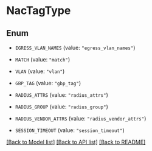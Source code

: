 # NacTagType

## Enum


* `EGRESS_VLAN_NAMES` (value: `"egress_vlan_names"`)

* `MATCH` (value: `"match"`)

* `VLAN` (value: `"vlan"`)

* `GBP_TAG` (value: `"gbp_tag"`)

* `RADIUS_ATTRS` (value: `"radius_attrs"`)

* `RADIUS_GROUP` (value: `"radius_group"`)

* `RADIUS_VENDOR_ATTRS` (value: `"radius_vendor_attrs"`)

* `SESSION_TIMEOUT` (value: `"session_timeout"`)


[[Back to Model list]](../README.md#documentation-for-models) [[Back to API list]](../README.md#documentation-for-api-endpoints) [[Back to README]](../README.md)


